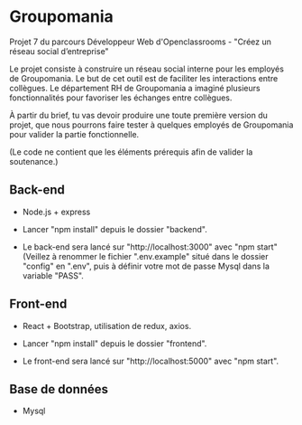 # Groupomania

Projet 7 du parcours Développeur Web d'Openclassrooms - "Créez un réseau social d’entreprise"

Le projet consiste à construire un réseau social interne pour les employés de Groupomania. Le
but de cet outil est de faciliter les interactions entre collègues. Le département RH de
Groupomania a imaginé plusieurs fonctionnalités pour favoriser les échanges entre collègues.

À partir du brief, tu vas devoir produire une toute première version
du projet, que nous pourrons faire tester à quelques employés de Groupomania pour valider
la partie fonctionnelle. 

(Le code ne contient que les éléments prérequis afin de valider la soutenance.)

## Back-end 

- Node.js + express

- Lancer "npm install" depuis le dossier "backend".

- Le back-end sera lancé sur "http://localhost:3000" avec "npm start" (Veillez à renommer le fichier ".env.example" situé dans le dossier "config" en ".env", puis à définir votre mot de passe Mysql dans la variable "PASS".

## Front-end 

- React + Bootstrap, utilisation de redux, axios.

- Lancer "npm install" depuis le dossier "frontend".

- Le front-end sera lancé sur "http://localhost:5000" avec "npm start".

## Base de données 

- Mysql






